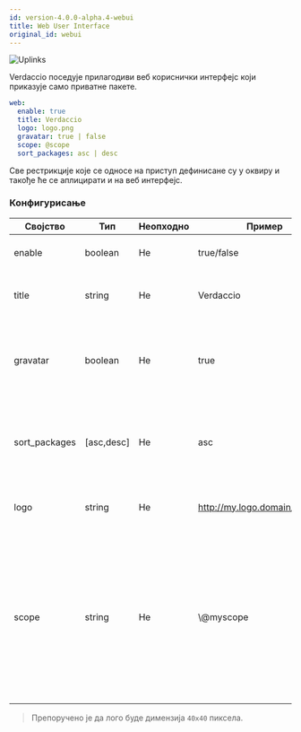 ```yaml
---
id: version-4.0.0-alpha.4-webui
title: Web User Interface
original_id: webui
---
```

![Uplinks](https://user-images.githubusercontent.com/558752/52916111-fa4ba980-32db-11e9-8a64-f4e06eb920b3.png)

Verdaccio поседује прилагодиви веб кориснички интерфејс који приказује само приватне пакете.

```yaml
web:
  enable: true
  title: Verdaccio
  logo: logo.png
  gravatar: true | false
  scope: @scope
  sort_packages: asc | desc
```

Све рестрикције које се односе на приступ дефинисане су у оквиру  и такође ће се аплицирати и на веб интерфејс.</p> 

### Конфигурисање

| Својство      | Тип        | Неопходно | Пример                         | Подршка  | Опис                                                                                                                                              |
| ------------- | ---------- | --------- | ------------------------------ | -------- | ------------------------------------------------------------------------------------------------------------------------------------------------- |
| enable        | boolean    | Не        | true/false                     | all      | дозвољава приказ веб интерфејса                                                                                                                   |
| title         | string     | Не        | Verdaccio                      | all      | Опис наслова HTML заглавља                                                                                                                        |
| gravatar      | boolean    | Не        | true                           | `>v4` | Gravatar-и ће бити генерисани у позадини, ако је ово својство омогућено                                                                           |
| sort_packages | [asc,desc] | Не        | asc                            | `>v4` | Gravatar-и ће бити генерисани у позадини, ако је ово својство омогућено                                                                           |
| logo          | string     | Не        | http://my.logo.domain/logo.png | all      | URI где се лого налази (лого за header)                                                                                                           |
| scope         | string     | Не        | \\@myscope                   | all      | Ако користите регистри за specific module scope, прецизирајте тај scope како бисте подесили webui instructions header (note: escape @ with \\@) |

> Препоручено је да лого буде димензија `40x40` пиксела.